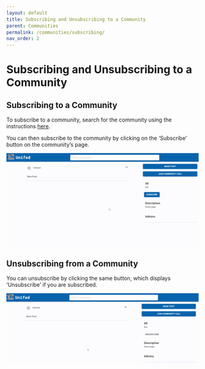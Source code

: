 ```yaml
---
layout: default
title: Subscribing and Unsubscribing to a Community
parent: Communities
permalink: /communities/subscribing/
nav_order: 2
---
```


# Subscribing and Unsubscribing to a Community

## Subscribing to a Community

To subscribe to a community, search for the community using the instructions [here](./searching-community.markdown).

You can then subscribe to the community by clicking on the ‘Subscribe’ button on the community’s page.

![Subscribing and Unsubscribing to/from a Community](../../gifs/subscribing.gif)

## Unsubscribing from a Community

You can unsubscribe by clicking the same button, which displays ‘Unsubscribe’ if you are subscribed.

![Subscribing and Unsubscribing to/from a Community](../../gifs/unsubscribing.gif)
